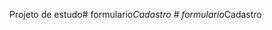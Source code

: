 Projeto de estudo#   f o r m u l a r i o _ C a d a s t r o  
 #   f o r m u l a r i o _ C a d a s t r o  
 